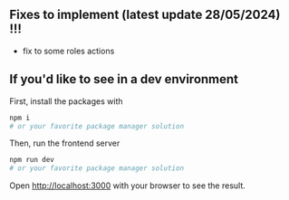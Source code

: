 ## Fixes to implement (latest update 28/05/2024) !!!

- fix to some roles actions

## If you'd like to see in a dev environment

First, install the packages with

```bash
npm i
# or your favorite package manager solution
```

Then, run the frontend server

```bash
npm run dev
# or your favorite package manager solution
```

Open [http://localhost:3000](http://localhost:3000) with your browser to see the result.
